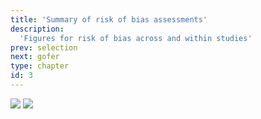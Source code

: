 ```yaml
---
title: 'Summary of risk of bias assessments'
description:
  'Figures for risk of bias across and within studies'
prev: selection
next: gofer
type: chapter
id: 3
---
```


<exercise id="1" title="Risk of bias within studies">

<img src="/gofer_core_low.png" />

</exercise>

<exercise id="2" title="Risk of bias across studies">

<img src="/gofer_core_low.png" />

</exercise>